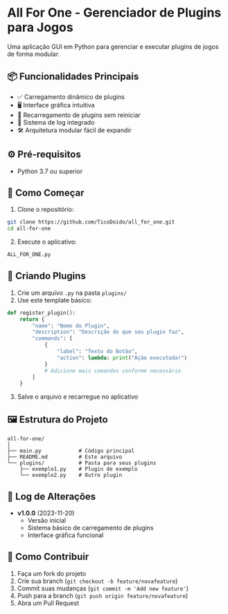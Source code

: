 # All For One - Gerenciador de Plugins para Jogos  

Uma aplicação GUI em Python para gerenciar e executar plugins de jogos de forma modular.  

## 📦 Funcionalidades Principais  

- ✅ Carregamento dinâmico de plugins  
- 🖥️ Interface gráfica intuitiva  
- 🔄 Recarregamento de plugins sem reiniciar  
- 📝 Sistema de log integrado  
- 🛠️ Arquitetura modular fácil de expandir  

## ⚙️ Pré-requisitos  

- Python 3.7 ou superior  

## 🚀 Como Começar  

1. Clone o repositório:  
```bash
git clone https://github.com/TicoDoido/all_for_one.git
cd all-for-one
```

2. Execute o aplicativo:  
```bash
ALL_FOR_ONE.py
```

## 🧩 Criando Plugins  

1. Crie um arquivo `.py` na pasta `plugins/`  
2. Use este template básico:  

```python
def register_plugin():
    return {
        "name": "Nome do Plugin",
        "description": "Descrição do que seu plugin faz",
        "commands": [
            {
                "label": "Texto do Botão",
                "action": lambda: print("Ação executada!")
            }
            # Adicione mais comandos conforme necessário
        ]
    }
```

3. Salve o arquivo e recarregue no aplicativo  

## 🖼️ Estrutura do Projeto  

```
all-for-one/
│
├── main.py            # Código principal
├── README.md          # Este arquivo
└── plugins/           # Pasta para seus plugins
    ├── exemplo1.py    # Plugin de exemplo
    └── exemplo2.py    # Outro plugin
```

## 📜 Log de Alterações  

- **v1.0.0** (2023-11-20)  
  - Versão inicial  
  - Sistema básico de carregamento de plugins  
  - Interface gráfica funcional  

## 🤝 Como Contribuir  

1. Faça um fork do projeto  
2. Crie sua branch (`git checkout -b feature/novafeature`)  
3. Commit suas mudanças (`git commit -m 'Add new feature'`)  
4. Push para a branch (`git push origin feature/novafeature`)  
5. Abra um Pull Request  
